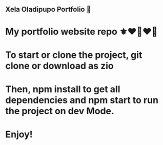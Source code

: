 ## Xela Oladipupo Portfolio 🥹

# My portfolio website repo ⚜️❤‍🔥❤‍🔥

# To start or clone the project, git clone or download as zio
# Then, npm install to get all dependencies and npm start to run the project on dev Mode.

# Enjoy!

